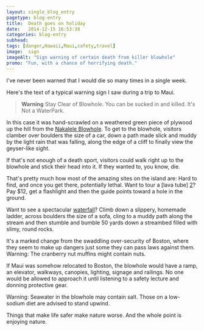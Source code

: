 ```yaml
---
layout: single_blog_entry
pagetype: blog-entry
title:  Death goes on holiday
date:   2014-12-15 16:53:38
categories: blog-entry
subhead:
tags: [danger,Hawaii,Maui,safety,travel]
image:  sign
imageAlt: "Sign warning of certain death from killer blowhole"
promo: "Fun, with a chance of horrifying death."
---  
```


I've never been warned that I would die so many times in a single week.

Here's the text of a typical warning sign I saw during a trip to Maui.

>**Warning**
> Stay Clear of Blowhole.
> You can be sucked in and killed.
> It's Not a WaterPark.

In this case it was hand-scrawled on a weathered green piece of plywood up the hill from the [Nakalele Blowhole][1]. To get to the blowhole, visitors clamber over boulders the size of a car, down a path made slick and muddy by the light rain that was falling, along the edge of a cliff to finally view the geyser-like sight.

If that's not enough of a death sport, visitors could walk right up to the blowhole and stick their head into it. If they wanted to, you know, die.

That's pretty much how most of the amazing sites on the island are: Hard to find, and once you get there, potentially lethal. Want to tour a [lava tube] [2]? Pay $12, get a flashlight and then the guide points toward a hole in the ground.

[1]: https://plus.google.com/105799280790765056414/about?gl=us&hl=en
[2]: http://www.mauicave.com/

Want to see a spectacular [waterfall][1]? Climb down a slippery, homemade ladder, across boulders the size of a sofa, cling to a muddy path along the stream and then stumble and bumble 50 yards down a streambed filled with slimy, round rocks.

It's a marked change from the swaddling over-security of Boston, where they seem to make up dangers just some they can pass laws against them. Warning: The cranberry nut muffins might contain nuts.

If Maui was somehow relocated to Boston, the blowhole would have a ramp, an elevator, walkways, canopies, lighting, signage and railings. No one would be allowed to approach it until listening to a safety lecture and donning protective gear.

Warning: Seawater in the blowhole may contain salt. Those on a low-sodium diet are advised to stand upwind.

Things that make life safer make nature worse. And the whole point is enjoying nature.

[1]: http://tours-maui.com/Rotors/hana/HanaWaterfall.jpg
